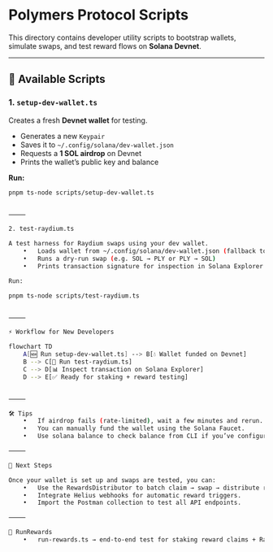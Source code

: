 # Polymers Protocol Scripts

This directory contains developer utility scripts to bootstrap wallets, simulate swaps, and test reward flows on **Solana Devnet**.

---

## 🚀 Available Scripts

### 1. `setup-dev-wallet.ts`
Creates a fresh **Devnet wallet** for testing.

- Generates a new `Keypair`
- Saves it to `~/.config/solana/dev-wallet.json`
- Requests a **1 SOL airdrop** on Devnet
- Prints the wallet’s public key and balance

**Run:**
```bash
pnpm ts-node scripts/setup-dev-wallet.ts


⸻

2. test-raydium.ts

A test harness for Raydium swaps using your dev wallet.
	•	Loads wallet from ~/.config/solana/dev-wallet.json (fallback to id.json)
	•	Runs a dry-run swap (e.g. SOL → PLY or PLY → SOL)
	•	Prints transaction signature for inspection in Solana Explorer

Run:

pnpm ts-node scripts/test-raydium.ts


⸻

⚡ Workflow for New Developers

flowchart TD
    A[🆕 Run setup-dev-wallet.ts] --> B[💧 Wallet funded on Devnet]
    B --> C[🔁 Run test-raydium.ts]
    C --> D[📊 Inspect transaction on Solana Explorer]
    D --> E[✅ Ready for staking + reward testing]


⸻

🛠 Tips
	•	If airdrop fails (rate-limited), wait a few minutes and rerun.
	•	You can manually fund the wallet using the Solana Faucet.
	•	Use solana balance to check balance from CLI if you’ve configured solana-cli.

⸻

🔗 Next Steps

Once your wallet is set up and swaps are tested, you can:
	•	Use the RewardsDistributor to batch claim → swap → distribute rewards.
	•	Integrate Helius webhooks for automatic reward triggers.
	•	Import the Postman collection to test all API endpoints.

⸻

📌 RunRewards
	•	run-rewards.ts → end-to-end test for staking reward claims + Raydium swaps + multi-recipient distribution.
